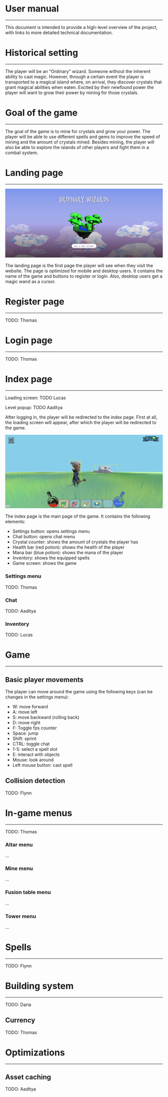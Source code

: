 # User manual
___

This document is intended to provide a high-level overview of the project, with links to more detailed technical documentation. 

# Historical setting
___

The player will be an “Ordinary” wizard. Someone without the inherent ability to cast magic. 
However, through a certain event the player is transported to a magical island where, on arrival, 
they discover crystals that grant magical abilities when eaten. Excited by their newfound power the 
player will want to grow their power by mining for those crystals.

# Goal of the game
___

The goal of the game is to mine for crystals and grow your power. 
The player will be able to use different spells and gems to improve the speed of mining and the amount of crystals mined. 
Besides mining, the player will also be able to explore the islands of other players and fight them in a combat system.

# Landing page
___

![Landing page image](/docs/img/landing-page.png)

The landing page is the first page the player will see when they visit the website.
The page is optimized for mobile and desktop users.
It contains the name of the game and buttons to register or login. Also, desktop users get a magic wand as a cursor.

# Register page
___

TODO: Thomas

# Login page
___

TODO: Thomas

# Index page
___

Loading screen: TODO Lucas

Level popup: TODO Aaditya

After logging in, the player will be redirected to the index page. First at all, the loading screen will appear, after which the player will be redirected to the game.

![Game screen image](/docs/img/game.png)

The index page is the main page of the game. It contains the following elements:

- Settings button: opens settings menu
- Chat button: opens chat menu
- Crystal counter: shows the amount of crystals the player has
- Health bar (red potion): shows the health of the player
- Mana bar (blue potion): shows the mana of the player
- Inventory: shows the equipped spells
- Game screen: shows the game

### Settings menu

TODO: Thomas

### Chat

TODO: Aaditya

### Inventory

TODO: Lucas

# Game
___

## Basic player movements

The player can move around the game using the following keys (can be changes in the settings menu):

- W: move forward
- A: move left
- S: move backward (rolling back)
- D: move right
- F: Toggle fps counter
- Space: jump
- Shift: sprint
- CTRL: toggle chat
- 1-5: select a spell slot
- E: interact with objects
- Mouse: look around
- Left mouse button: cast spell

## Collision detection

TODO: Flynn

# In-game menus
___

TODO: Thomas

### Altar menu

...

### Mine menu

...

### Fusion table menu

...

### Tower menu

...

# Spells
___

TODO: Flynn

# Building system
___

TODO: Daria

## Currency

TODO: Thomas

# Optimizations
___

## Asset caching

TODO: Aaditya



